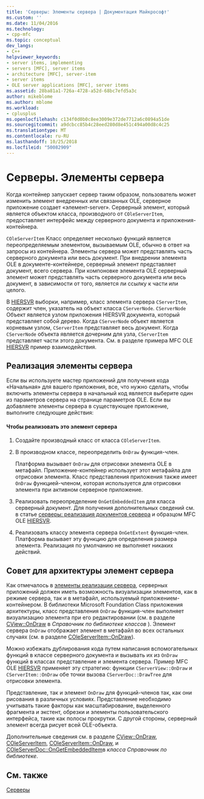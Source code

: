 ```yaml
---
title: 'Серверы: Элементы сервера | Документация Майкрософт'
ms.custom: ''
ms.date: 11/04/2016
ms.technology:
- cpp-mfc
ms.topic: conceptual
dev_langs:
- C++
helpviewer_keywords:
- server items, implementing
- servers [MFC], server items
- architecture [MFC], server-item
- server items
- OLE server applications [MFC], server items
ms.assetid: 28ba81a1-726a-4728-a52d-68bc7efd5a3c
author: mikeblome
ms.author: mblome
ms.workload:
- cplusplus
ms.openlocfilehash: c134f0d0b0c8ee3009e372de7712a6c0894a51de
ms.sourcegitcommit: a9dcbcc85b4c28eed280d8e451c494a00d8c4c25
ms.translationtype: MT
ms.contentlocale: ru-RU
ms.lasthandoff: 10/25/2018
ms.locfileid: "50082909"
---
```

# <a name="servers-server-items"></a>Серверы. Элементы сервера

Когда контейнер запускает сервер таким образом, пользователь может изменить элемент внедренных или связанных OLE, серверное приложение создает «элемент-server». Серверный элемент, который является объектом класса, производного от `COleServerItem`, предоставляет интерфейс между серверного документа и приложения-контейнера.

`COleServerItem` Класс определяет несколько функций является переопределяемым элементом, вызываемым OLE, обычно в ответ на запросы из контейнера. Элементы сервера может представлять часть серверного документа или весь документ. При внедрении элемента OLE в документе-контейнере, серверный элемент представляет документ, всего сервера. При компоновке элемента OLE серверный элемент может представлять часть серверного документа или весь документ, в зависимости от того, является ли ссылку к части или целого.

В [HIERSVR](../visual-cpp-samples.md) выборки, например, класс элемента сервера `CServerItem`, содержит член, указатель на объект класса `CServerNode`. `CServerNode` Объект является узлом приложения HIERSVR документа, который представляет собой дерево. Когда `CServerNode` объект является корневым узлом, `CServerItem` представляет весь документ. Когда `CServerNode` объекта является дочерним для узла, `CServerItem` представляет части этого документа. См. в разделе примера MFC OLE [HIERSVR](../visual-cpp-samples.md) пример взаимодействия.

##  <a name="_core_implementing_server_items"></a> Реализация элементы сервера

Если вы используете мастер приложений для получения кода «Начальная» для вашего приложения, все, что нужно сделать, чтобы включить элементы сервера в начальный код является выберите один из параметров сервера на странице параметров OLE. Если вы добавляете элементы сервера в существующее приложение, выполните следующие действия:

#### <a name="to-implement-a-server-item"></a>Чтобы реализовать это элемент сервера

1. Создайте производный класс от класса `COleServerItem`.

1. В производном классе, переопределить `OnDraw` функция-член.

   Платформа вызывает `OnDraw` для отрисовки элемента OLE в метафайл. Приложение-контейнер использует этот метафайла для отрисовки элемента. Класс представления приложения также имеет `OnDraw` функцией-членом, которая используется для отрисовки элемента при активном серверное приложение.

1. Реализовать переопределение `OnGetEmbeddedItem` для класса серверный документ. Для получения дополнительных сведений см. в статье [серверы: реализация документов сервера](../mfc/servers-implementing-server-documents.md) и образцом MFC OLE [HIERSVR](../visual-cpp-samples.md).

1. Реализовать классу элемента сервера `OnGetExtent` функция-член. Платформа вызывает эту функцию для определения размера элемента. Реализация по умолчанию не выполняет никаких действий.

##  <a name="_core_a_tip_for_server.2d.item_architecture"></a> Совет для архитектуры элемент сервера

Как отмечалось в [элементы реализации сервера](#_core_implementing_server_items), серверных приложений должен иметь возможность визуализации элементов, как в режиме сервера, так и в метафайл, используемый приложением-контейнером. В библиотеки Microsoft Foundation Class приложения архитектуры, класс представления `OnDraw` функция-член выполняет визуализацию элемента при его редактировании (см. в разделе [CView::OnDraw](../mfc/reference/cview-class.md#ondraw) в *Справочник по библиотеке классов* ). Элемент сервера `OnDraw` отображает элемент в метафайл во всех остальных случаях (см. в разделе [COleServerItem::OnDraw](../mfc/reference/coleserveritem-class.md#ondraw)).

Можно избежать дублирования кода путем написания вспомогательных функций в классе серверного документа и вызывать их из `OnDraw` функций в классах представление и элемента сервера. Пример MFC OLE [HIERSVR](../visual-cpp-samples.md) применяет эту стратегию: функции `CServerView::OnDraw` и `CServerItem::OnDraw` обе точки вызова `CServerDoc::DrawTree` для отрисовки элемента.

Представление, так и элемент `OnDraw` для функций-членов так, как они рисования в различных условиях. Представление необходимо учитывать такие факторы как масштабирование, выделенного фрагмента и экстент, обрезки и элементы пользовательского интерфейса, такие как полосы прокрутки. С другой стороны, серверный элемент всегда рисует всей OLE-объекта.

Дополнительные сведения см. в разделе [CView::OnDraw](../mfc/reference/cview-class.md#ondraw), [COleServerItem](../mfc/reference/coleserveritem-class.md), [COleServerItem::OnDraw](../mfc/reference/coleserveritem-class.md#ondraw), и [COleServerDoc::OnGetEmbeddedItem](../mfc/reference/coleserverdoc-class.md#ongetembeddeditem)в *класса Справочник по библиотеке*.

## <a name="see-also"></a>См. также

[Серверы](../mfc/servers.md)

